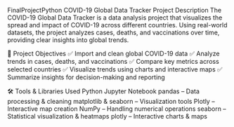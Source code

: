FinalProjectPython
COVID-19 Global Data Tracker
Project Description
The COVID-19 Global Data Tracker is a data analysis project that visualizes the spread and impact of COVID-19 across different countries. Using real-world datasets, the project analyzes cases, deaths, and vaccinations over time, providing clear insights into global trends.

🎯 Project Objectives
✅ Import and clean global COVID-19 data
✅ Analyze trends in cases, deaths, and vaccinations
✅ Compare key metrics across selected countries
✅ Visualize trends using charts and interactive maps
✅ Summarize insights for decision-making and reporting

🛠️ Tools & Libraries Used
Python
Jupyter Notebook
pandas – Data processing & cleaning
matplotlib & seaborn – Visualization tools
Plotly – Interactive map creation
NumPy – Handling numerical operations
seaborn – Statistical visualization & heatmaps
plotly – Interactive charts & maps
